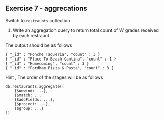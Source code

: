 ## Exercise 7 - aggrecations

Switch to `restraunts` collection

1. Write an aggregation query to return total count of 'A' grades received by each restraunt.

The output should be as follows

```
{ "_id" : "Ponche Taqueria", "count" : 3 }
{ "_id" : "Place To Beach Cantina", "count" : 1 }
{ "_id" : "Homecoming", "count" : 3 }
{ "_id" : "Fordham Pizza & Pasta", "count" : 3 }

```


Hint , The order of the stages will be as follows

```
db.restaurants.aggregate([
    {$unwind: ...},
    {$match: ...
    {$addFields: ...},
    {$project: ...},
    {$group: ...}
])

```